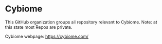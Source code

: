 # Cybiome

This GitHub organization groups all repository relevant to Cybiome. Note: at this state most Repos are private.

Cybiome webpage: https://cybiome.com/

